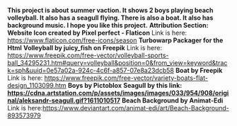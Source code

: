 **This project is about summer vaction.
It shows 2 boys playing beach volleyball. It also has a seagull flying. There is also a boat.
It also has background music. I hope you like this project.**
**Attribution Section:**
**Website Icon created by Pixel perfect - Flaticon** Link is here: https://www.flaticon.com/free-icons/season
**Turbowarp Packager for the Html**
**Volleyball by juicy_fish on Freepik** Link is here: https://www.freepik.com/free-vector/volleyball-sports-ball_34295231.htm#query=volleyball&position=0&from_view=keyword&track=sph&uuid=0e57a02a-924c-4c6f-a857-07e8a23dcb58
**Boat by Freepik** Link is here: https://www.freepik.com/free-vector/variety-boats-flat-design_1103099.htm
**Boys by Pictoblox**
**Seagull by this link: https://cdna.artstation.com/p/assets/images/images/033/954/908/original/aleksandr-seagull.gif?1611010517**
**Beach Background by Animat-Edi** Link is here:https://www.deviantart.com/animat-edi/art/Beach-Background-893573979
